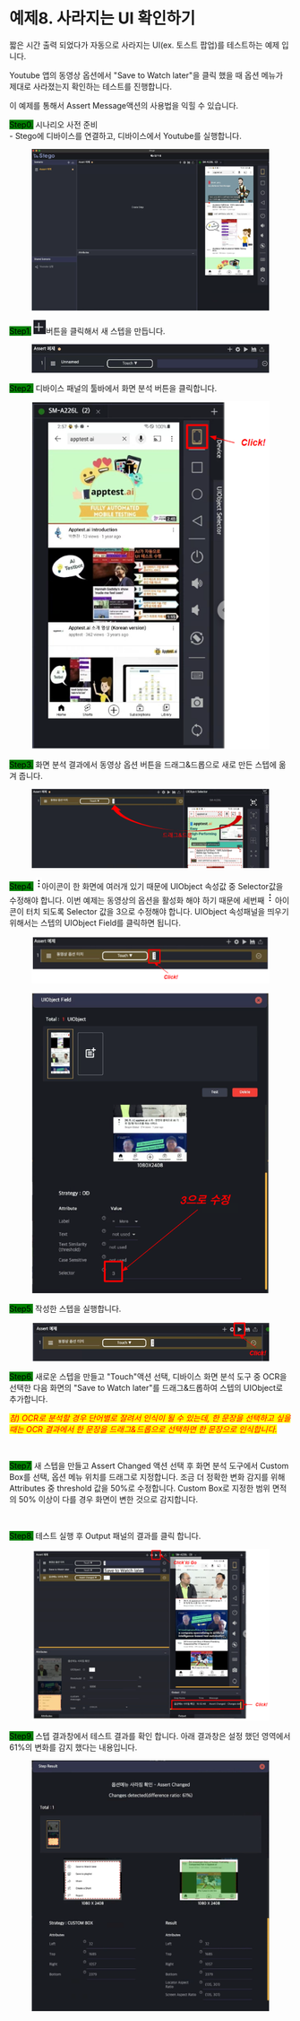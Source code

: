 # 예제8. 사라지는 UI 확인하기

짧은 시간 출력 되었다가 자동으로 사라지는 UI(ex. 토스트 팝업)를 테스트하는 예제 입니다.

Youtube 앱의 동영상 옵션에서 "Save to Watch later"을 클릭 했을 때 옵션 메뉴가 제대로 사라졌는지 확인하는 테스트를 진행합니다.

이 예제를 통해서 Assert Message액션의 사용법을 익힐 수 있습니다.

<mark style="background-color:green;">Step0.</mark> 시나리오 사전 준비\
\- Stego에 디바이스를 연결하고, 디바이스에서 Youtube를 실행합니다.

<figure><img src="../.gitbook/assets/image (222).png" alt=""><figcaption></figcaption></figure>

<mark style="background-color:green;">Step1.</mark> <img src="../.gitbook/assets/image (115).png" alt="" data-size="line">버튼을 클릭해서 새 스텝을 만듭니다.&#x20;

<figure><img src="../.gitbook/assets/image (107).png" alt=""><figcaption></figcaption></figure>

<mark style="background-color:green;">Step2.</mark> 디바이스 패널의 툴바에서 화면 분석 버튼을 클릭합니다.

<figure><img src="../.gitbook/assets/image (124).png" alt=""><figcaption></figcaption></figure>

<mark style="background-color:green;">Step3.</mark> 화면 분석 결과에서 동영상 옵션 버튼을 드래그&드롭으로 새로 만든 스텝에 옮겨 줍니다.

<figure><img src="../.gitbook/assets/image (160).png" alt=""><figcaption></figcaption></figure>

<mark style="background-color:green;">Step4.</mark> <img src="../.gitbook/assets/image (221).png" alt="" data-size="line">아이콘이 한 화면에 여러개 있기 때문에 UIObject 속성값 중 Selector값을 수정해야 합니다. 이번 예제는 동영상의 옵션을 활성화 해야 하기 때문에 세번째 ![](<../.gitbook/assets/image (32).png>) 아이콘이 터치 되도록 Selector 값을 3으로 수정해야 합니다. UIObject 속성패널을 띄우기 위해서는 스텝의 UIObject Field를 클릭하면 됩니다.&#x20;

<figure><img src="../.gitbook/assets/image (16).png" alt=""><figcaption></figcaption></figure>

<figure><img src="../.gitbook/assets/image (3) (1).png" alt=""><figcaption></figcaption></figure>

<mark style="background-color:green;">Step5.</mark> 작성한 스텝을 실행합니다.

<figure><img src="../.gitbook/assets/image (133).png" alt=""><figcaption></figcaption></figure>

<mark style="background-color:green;">Step6.</mark> 새로운 스텝을 만들고 "Touch"액션 선택, 디바이스 화면 분석 도구 중 OCR을 선택한 다음 화면의 "Save to Watch later"를 드래그&드롭하여 스텝의 UIObject로 추가합니다.

_<mark style="color:red;">참) OCR로 분석할 경우 단어별로 잘려서 인식이 될 수 있는데, 한 문장을 선택하고 싶을 때는 OCR 결과에서 한 문장을 드래그&드롭으로 선택하면 한 문장으로 인식합니다.</mark>_

<figure><img src="../.gitbook/assets/스크린샷 2022-09-26 오전 11.55.05.png" alt=""><figcaption></figcaption></figure>

<mark style="background-color:green;">Step7.</mark> 새 스텝을 만들고 Assert Changed 액션 선택 후 화면 분석 도구에서 Custom Box를 선택, 옵션 메뉴 위치를 드래그로 지정합니다. 조금 더 정확한 변화 감지를 위해 Attributes 중 threshold 값을 50%로 수정합니다. Custom Box로 지정한 범위 면적의 50% 이상이 다를 경우 화면이 변한 것으로 감지합니다.

<figure><img src="../.gitbook/assets/스크린샷 2022-09-26 오후 12.08.03.png" alt=""><figcaption></figcaption></figure>

<mark style="background-color:green;">Step8.</mark> 테스트 실행 후 Output 패널의 결과를 클릭 합니다.

<figure><img src="../.gitbook/assets/image (161).png" alt=""><figcaption></figcaption></figure>

<mark style="background-color:green;">Step9.</mark> 스텝 결과창에서 테스트 결과를 확인 합니다. 아래 결과창은 설정 했던 영역에서 61%의 변화를 감지 했다는 내용입니다.

<figure><img src="../.gitbook/assets/image (77).png" alt=""><figcaption></figcaption></figure>
